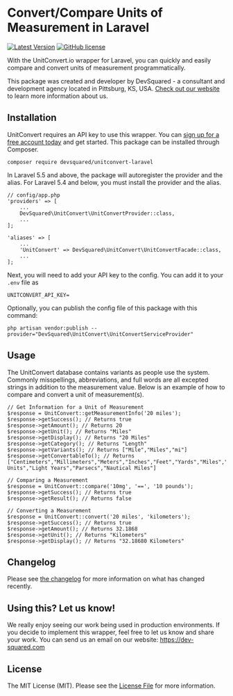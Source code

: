 # Convert/Compare Units of Measurement in Laravel

[![Latest Version](https://img.shields.io/github/release/Dev-Squared/unitconvert-laravel.svg)](https://github.com/Dev-Squared/unitconvert-laravel/releases)
[![GitHub license](https://img.shields.io/github/license/Dev-Squared/unitconvert-laravel.svg)](https://github.com/Dev-Squared/unitconvert-laravel/blob/master/LICENSE.md)


With the UnitConvert.io wrapper for Laravel, you can quickly and easily compare and convert units of measurement programmatically.

This package was created and developer by DevSquared - a consultant and development agency located in Pittsburg, KS, USA. [Check out our website](https://dev-squared.com/) to learn more information about us.

## Installation
UnitConvert requires an API key to use this wrapper. You can [sign up for a free account today](https://unitconvert.io) and get started.
This package can be installed through Composer.

`composer require devsquared/unitconvert-laravel`

In Laravel 5.5 and above, the package will autoregister the provider and the alias. For Laravel 5.4 and below, you must install the provider and the alias.

```
// config/app.php
'providers' => [
    ...
    DevSquared\UnitConvert\UnitConvertProvider::class,
    ...
];

'aliases' => [
    ...
    'UnitConvert' => DevSquared\UnitConvert\UnitConvertFacade::class,
    ...
];
```
Next, you will need to add your API key to the config. You can add it to your `.env` file as 

`UNITCONVERT_API_KEY=`

Optionally, you can publish the config file of this package with this command:

`php artisan vendor:publish --provider="DevSquared\UnitConvert\UnitConvertServiceProvider"`

## Usage

The UnitConvert database contains variants as people use the system. Commonly misspellings, abbreviations, and full words are all excepted strings in addition to the measurement value.
Below is an example of how to compare and convert a unit of measurement(s).

```$xslt
// Get Information for a Unit of Measurement
$response = UnitConvert::getMeasurementInfo('20 miles');
$response->getSuccess(); // Returns true
$response->getAmount(); // Returns 20
$response->getUnit(); // Returns "Miles"
$response->getDisplay(); // Returns "20 Miles"
$response->getCategory(); // Returns "Length"
$response->getVariants(); // Returns ["Mile","Miles","mi"]
$response->getConvertableTo(); // Returns ["Centimeters","Millimeters","Meters","Inches","Feet","Yards","Miles","Decimeters","Kilometers","Astronomical Units","Light Years","Parsecs","Nautical Miles"]

// Comparing a Measurement
$response = UnitConvert::compare('10mg', '==', '10 pounds');
$response->getSuccess(); // Returns true
$response->getResult(); // Returns false

// Converting a Measurement
$response = UnitConvert::convert('20 miles', 'kilometers');
$response->getSuccess(); // Returns true
$response->getAmount(); // Returns 32.1868
$response->getUnit(); // Returns "Kilometers"
$response->getDisplay(); // Returns "32.18680 Kilometers"
```

## Changelog

Please see [the changelog]() for more information on what has changed recently.

## Using this? Let us know!

We really enjoy seeing our work being used in production environments. If you decide to implement this wrapper, feel free to let us know and share your work. You can send us an email on our website: https://dev-squared.com

## License

The MIT License (MIT). Please see the [License File](LICENSE.md) for more information.